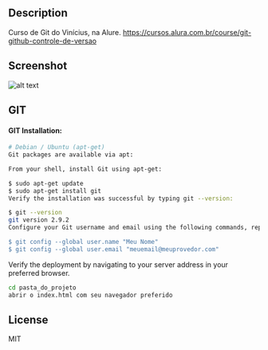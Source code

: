  ## Description
 Curso de Git do Vinícius, na Alure.
 https://cursos.alura.com.br/course/git-github-controle-de-versao
  ## Screenshot
 ![alt text](https://blog.geekhunter.com.br/wp-content/uploads/2017/08/github-768x384.png.webp)
 ## GIT
 #### GIT Installation:
 ```sh
# Debian / Ubuntu (apt-get)
Git packages are available via apt:

From your shell, install Git using apt-get:

$ sudo apt-get update
$ sudo apt-get install git
Verify the installation was successful by typing git --version:

$ git --version
git version 2.9.2
Configure your Git username and email using the following commands, replacing Emma's name with your own. These details will be associated with any commits that you create:

$ git config --global user.name "Meu Nome"
$ git config --global user.email "meuemail@meuprovedor.com"

```
Verify the deployment by navigating to your server address in your preferred browser.

```sh
cd pasta_do_projeto
abrir o index.html com seu navegador preferido
```

## License

MIT
